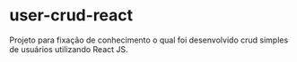 # user-crud-react
Projeto para fixação de conhecimento o qual foi desenvolvido crud simples de usuários utilizando React JS.